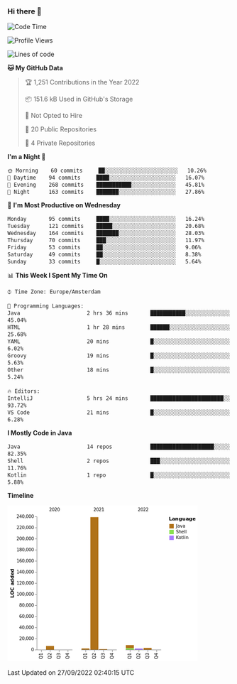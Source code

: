 ### Hi there 👋


<!--START_SECTION:waka-->
![Code Time](http://img.shields.io/badge/Code%20Time-2%2C492%20hrs%2044%20mins-blue)

![Profile Views](http://img.shields.io/badge/Profile%20Views-1-blue)

![Lines of code](https://img.shields.io/badge/From%20Hello%20World%20I%27ve%20Written-262%20Thousand%20lines%20of%20code-blue)

**🐱 My GitHub Data** 

> 🏆 1,251 Contributions in the Year 2022
 > 
> 📦 151.6 kB Used in GitHub's Storage 
 > 
> 🚫 Not Opted to Hire
 > 
> 📜 20 Public Repositories 
 > 
> 🔑 4 Private Repositories  
 > 
**I'm a Night 🦉** 

```text
🌞 Morning    60 commits     ██░░░░░░░░░░░░░░░░░░░░░░░   10.26% 
🌆 Daytime    94 commits     ████░░░░░░░░░░░░░░░░░░░░░   16.07% 
🌃 Evening    268 commits    ███████████░░░░░░░░░░░░░░   45.81% 
🌙 Night      163 commits    ███████░░░░░░░░░░░░░░░░░░   27.86%

```
📅 **I'm Most Productive on Wednesday** 

```text
Monday       95 commits     ████░░░░░░░░░░░░░░░░░░░░░   16.24% 
Tuesday      121 commits    █████░░░░░░░░░░░░░░░░░░░░   20.68% 
Wednesday    164 commits    ███████░░░░░░░░░░░░░░░░░░   28.03% 
Thursday     70 commits     ███░░░░░░░░░░░░░░░░░░░░░░   11.97% 
Friday       53 commits     ██░░░░░░░░░░░░░░░░░░░░░░░   9.06% 
Saturday     49 commits     ██░░░░░░░░░░░░░░░░░░░░░░░   8.38% 
Sunday       33 commits     █░░░░░░░░░░░░░░░░░░░░░░░░   5.64%

```


📊 **This Week I Spent My Time On** 

```text
⌚︎ Time Zone: Europe/Amsterdam

💬 Programming Languages: 
Java                     2 hrs 36 mins       ███████████░░░░░░░░░░░░░░   45.04% 
HTML                     1 hr 28 mins        ██████░░░░░░░░░░░░░░░░░░░   25.68% 
YAML                     20 mins             █░░░░░░░░░░░░░░░░░░░░░░░░   6.02% 
Groovy                   19 mins             █░░░░░░░░░░░░░░░░░░░░░░░░   5.63% 
Other                    18 mins             █░░░░░░░░░░░░░░░░░░░░░░░░   5.24%

🔥 Editors: 
IntelliJ                 5 hrs 24 mins       ███████████████████████░░   93.72% 
VS Code                  21 mins             █░░░░░░░░░░░░░░░░░░░░░░░░   6.28%

```

**I Mostly Code in Java** 

```text
Java                     14 repos            ████████████████████░░░░░   82.35% 
Shell                    2 repos             ███░░░░░░░░░░░░░░░░░░░░░░   11.76% 
Kotlin                   1 repo              █░░░░░░░░░░░░░░░░░░░░░░░░   5.88%

```


**Timeline**

![Chart not found](https://raw.githubusercontent.com/powercasgamer/powercasgamer/master/charts/bar_graph.png) 


 Last Updated on 27/09/2022 02:40:15 UTC
<!--END_SECTION:waka-->
